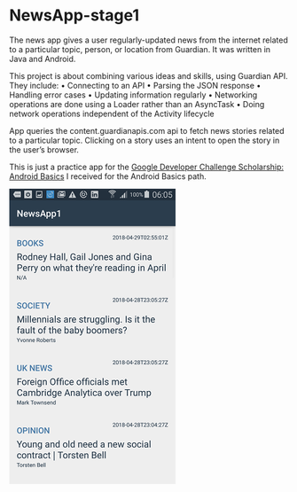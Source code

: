 # NewsApp-stage1

The news app gives a user regularly-updated news from the internet related to a particular topic, person, or location from Guardian. 
It was written in Java and Android.

This project is about combining various ideas and skills, using Guardian API. They include:
•	Connecting to an API
•	Parsing the JSON response
•	Handling error cases
•	Updating information regularly
•	Networking operations are done using a Loader rather than an AsyncTask
•	Doing network operations independent of the Activity lifecycle

App queries the content.guardianapis.com api to fetch news stories related to a particular topic. Clicking on a story uses an intent to open the story in the user’s browser.

This is just a practice app for the <a href="https://www.udacity.com/google-scholarships">Google Developer Challenge Scholarship: Android Basics</a> I received for the Android Basics path. 

![alt text](https://raw.githubusercontent.com/AleksandraWozniak/NewsApp-stage1/master/Screenshot_2018-04-29-06-05-09.png)
